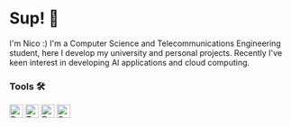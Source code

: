 # Sup! 👋

I'm Nico :) I'm a Computer Science and Telecommunications Engineering student, here I develop my university and personal projects. Recently I've keen interest in developing AI applications and cloud computing.

### Tools 🛠️

<img src="https://cdn.icon-icons.com/icons2/2699/PNG/512/docker_tile_logo_icon_168248.png" alt="Docker" height="24"> <img src="https://upload.wikimedia.org/wikipedia/commons/thumb/4/4c/Typescript_logo_2020.svg/2048px-Typescript_logo_2020.svg.png" alt="TypeScript" height="24"> <img src="https://cdn.iconscout.com/icon/free/png-256/free-python-3521655-2945099.png?f=webp" alt="Python" height="24"> <img src="https://upload.wikimedia.org/wikipedia/commons/thumb/1/18/ISO_C%2B%2B_Logo.svg/1822px-ISO_C%2B%2B_Logo.svg.png" alt="C" height="24">
